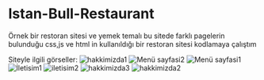 # Istan-Bull-Restaurant
Örnek bir restoran sitesi ve yemek temalı bu sitede farklı pagelerin bulunduğu css,js ve html in kullanıldığı bir restoran sitesi kodlamaya çalıştım

Siteyle ilgili görseller:
![hakkimizda1](https://github.com/8oraa/Istan-Bull-Food-Company/assets/115693805/0560cf86-3708-4cbc-aa40-f4b9caddfda0)
![Menü sayfasi2](https://github.com/8oraa/Istan-Bull-Food-Company/assets/115693805/99df66f5-04d9-457b-8997-29584adbcb63)
![Menü sayfasi1](https://github.com/8oraa/Istan-Bull-Food-Company/assets/115693805/c3be94a5-4e40-4e03-8c66-f1d96ca501da)
![İletisim1](https://github.com/8oraa/Istan-Bull-Food-Company/assets/115693805/36bd1d98-19da-4f1e-8296-5aa38dc57d5f)
![iletisim2](https://github.com/8oraa/Istan-Bull-Food-Company/assets/115693805/b21974e9-312e-48af-b5c9-453444331859)
![hakkimizda3](https://github.com/8oraa/Istan-Bull-Food-Company/assets/115693805/3a01dc02-eb91-4647-9891-99a0a2f42f06)
![hakkimizda2](https://github.com/8oraa/Istan-Bull-Food-Company/assets/115693805/9441c069-b226-40c5-b501-a7321c9d0e12)
